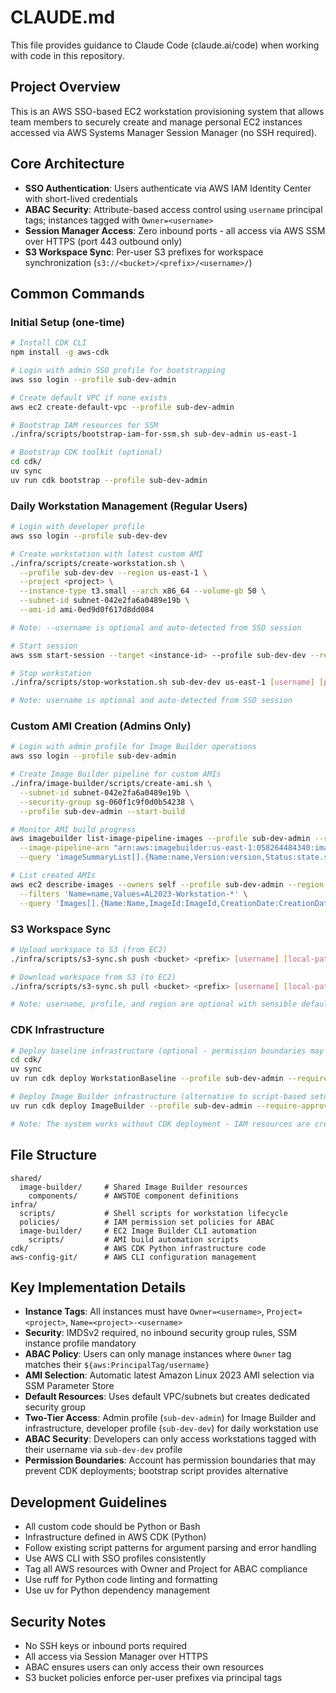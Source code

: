 # CLAUDE.md

This file provides guidance to Claude Code (claude.ai/code) when working with code in this repository.

## Project Overview

This is an AWS SSO-based EC2 workstation provisioning system that allows team members to securely create and manage personal EC2 instances accessed via AWS Systems Manager Session Manager (no SSH required).

## Core Architecture

- **SSO Authentication**: Users authenticate via AWS IAM Identity Center with short-lived credentials
- **ABAC Security**: Attribute-based access control using `username` principal tags; instances tagged with `Owner=<username>`
- **Session Manager Access**: Zero inbound ports - all access via AWS SSM over HTTPS (port 443 outbound only)
- **S3 Workspace Sync**: Per-user S3 prefixes for workspace synchronization (`s3://<bucket>/<prefix>/<username>/`)

## Common Commands

### Initial Setup (one-time)
```bash
# Install CDK CLI
npm install -g aws-cdk

# Login with admin SSO profile for bootstrapping
aws sso login --profile sub-dev-admin

# Create default VPC if none exists
aws ec2 create-default-vpc --profile sub-dev-admin

# Bootstrap IAM resources for SSM
./infra/scripts/bootstrap-iam-for-ssm.sh sub-dev-admin us-east-1

# Bootstrap CDK toolkit (optional)
cd cdk/
uv sync
uv run cdk bootstrap --profile sub-dev-admin
```

### Daily Workstation Management (Regular Users)
```bash
# Login with developer profile
aws sso login --profile sub-dev-dev

# Create workstation with latest custom AMI
./infra/scripts/create-workstation.sh \
  --profile sub-dev-dev --region us-east-1 \
  --project <project> \
  --instance-type t3.small --arch x86_64 --volume-gb 50 \
  --subnet-id subnet-042e2fa6a0489e19b \
  --ami-id ami-0ed9d0f617d8dd084

# Note: --username is optional and auto-detected from SSO session

# Start session
aws ssm start-session --target <instance-id> --profile sub-dev-dev --region us-east-1

# Stop workstation
./infra/scripts/stop-workstation.sh sub-dev-dev us-east-1 [username] [project]

# Note: username is optional and auto-detected from SSO session
```

### Custom AMI Creation (Admins Only)
```bash
# Login with admin profile for Image Builder operations
aws sso login --profile sub-dev-admin

# Create Image Builder pipeline for custom AMIs
./infra/image-builder/scripts/create-ami.sh \
  --subnet-id subnet-042e2fa6a0489e19b \
  --security-group sg-060f1c9f0d0b54238 \
  --profile sub-dev-admin --start-build

# Monitor AMI build progress
aws imagebuilder list-image-pipeline-images --profile sub-dev-admin --region us-east-1 \
  --image-pipeline-arn "arn:aws:imagebuilder:us-east-1:058264484340:image-pipeline/workstation-pipeline-v5" \
  --query 'imageSummaryList[].{Name:name,Version:version,Status:state.status}'

# List created AMIs
aws ec2 describe-images --owners self --profile sub-dev-admin --region us-east-1 \
  --filters 'Name=name,Values=AL2023-Workstation-*' \
  --query 'Images[].{Name:Name,ImageId:ImageId,CreationDate:CreationDate}'
```

### S3 Workspace Sync
```bash
# Upload workspace to S3 (from EC2)
./infra/scripts/s3-sync.sh push <bucket> <prefix> [username] [local-path] [profile] [region]

# Download workspace from S3 (to EC2)
./infra/scripts/s3-sync.sh pull <bucket> <prefix> [username] [local-path] [profile] [region]

# Note: username, profile, and region are optional with sensible defaults
```

### CDK Infrastructure
```bash
# Deploy baseline infrastructure (optional - permission boundaries may prevent deployment)
cd cdk/
uv sync
uv run cdk deploy WorkstationBaseline --profile sub-dev-admin --require-approval never

# Deploy Image Builder infrastructure (alternative to script-based setup)
uv run cdk deploy ImageBuilder --profile sub-dev-admin --require-approval never

# Note: The system works without CDK deployment - IAM resources are created by bootstrap script
```

## File Structure

```
shared/
  image-builder/     # Shared Image Builder resources
    components/      # AWSTOE component definitions
infra/
  scripts/           # Shell scripts for workstation lifecycle
  policies/          # IAM permission set policies for ABAC
  image-builder/     # EC2 Image Builder CLI automation
    scripts/         # AMI build automation scripts
cdk/                 # AWS CDK Python infrastructure code
aws-config-git/      # AWS CLI configuration management
```

## Key Implementation Details

- **Instance Tags**: All instances must have `Owner=<username>`, `Project=<project>`, `Name=<project>-<username>`
- **Security**: IMDSv2 required, no inbound security group rules, SSM instance profile mandatory
- **ABAC Policy**: Users can only manage instances where `Owner` tag matches their `${aws:PrincipalTag/username}`
- **AMI Selection**: Automatic latest Amazon Linux 2023 AMI selection via SSM Parameter Store
- **Default Resources**: Uses default VPC/subnets but creates dedicated security group
- **Two-Tier Access**: Admin profile (`sub-dev-admin`) for Image Builder and infrastructure, developer profile (`sub-dev-dev`) for daily workstation use
- **ABAC Security**: Developers can only access workstations tagged with their username via `sub-dev-dev` profile
- **Permission Boundaries**: Account has permission boundaries that may prevent CDK deployments; bootstrap script provides alternative

## Development Guidelines

- All custom code should be Python or Bash
- Infrastructure defined in AWS CDK (Python)
- Follow existing script patterns for argument parsing and error handling
- Use AWS CLI with SSO profiles consistently
- Tag all AWS resources with Owner and Project for ABAC compliance
- Use ruff for Python code linting and formatting
- Use uv for Python dependency management

## Security Notes

- No SSH keys or inbound ports required
- All access via Session Manager over HTTPS
- ABAC ensures users can only access their own resources
- S3 bucket policies enforce per-user prefixes via principal tags